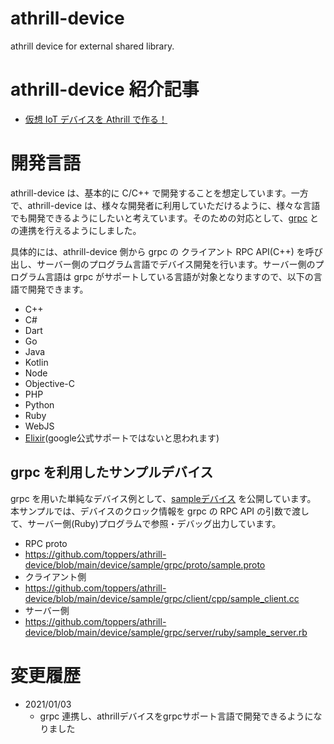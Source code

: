 # athrill-device
athrill device for external shared library.

# athrill-device 紹介記事
* [仮想 IoT デバイスを Athrill で作る！](https://qiita.com/kanetugu2018/items/5bf890c0945c299eb7f0)

# 開発言語
athrill-device は、基本的に C/C++ で開発することを想定しています。一方で、athrill-device は、様々な開発者に利用していただけるように、様々な言語でも開発できるようにしたいと考えています。そのための対応として、[grpc](https://github.com/grpc/grpc) との連携を行えるようにしました。

具体的には、athrill-device 側から grpc の クライアント RPC API(C++) を呼び出し、サーバー側のプログラム言語でデバイス開発を行います。サーバー側のプログラム言語は grpc がサポートしている言語が対象となりますので、以下の言語で開発できます。

* C++
* C#
* Dart
* Go
* Java
* Kotlin
* Node
* Objective-C
* PHP
* Python
* Ruby
* WebJS
* [Elixir](https://github.com/elixir-grpc/grpc)(google公式サポートではないと思われます)

## grpc を利用したサンプルデバイス
grpc を用いた単純なデバイス例として、[sampleデバイス](https://github.com/toppers/athrill-device/tree/main/device/sample) を公開しています。
本サンプルでは、デバイスのクロック情報を grpc の RPC API の引数で渡して、サーバー側(Ruby)プログラムで参照・デバッグ出力しています。

* RPC proto
 * https://github.com/toppers/athrill-device/blob/main/device/sample/grpc/proto/sample.proto
* クライアント側
 * https://github.com/toppers/athrill-device/blob/main/device/sample/grpc/client/cpp/sample_client.cc
* サーバー側
 * https://github.com/toppers/athrill-device/blob/main/device/sample/grpc/server/ruby/sample_server.rb
 
# 変更履歴
* 2021/01/03
  * grpc 連携し、athrillデバイスをgrpcサポート言語で開発できるようになりました
